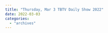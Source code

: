 ```yaml
---
title: "Thursday, Mar 3 TBTV Daily Show 2022"
date: 2022-03-03
categories: 
  - "archives"
---
```



